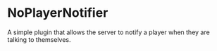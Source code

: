 # NoPlayerNotifier
 A simple plugin that allows the server to notify a player when they are talking to themselves.

